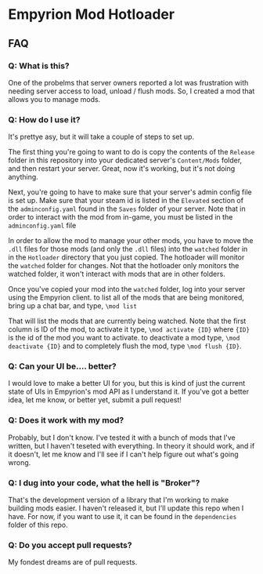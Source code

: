 # Empyrion Mod Hotloader

## FAQ

### Q: What is this?

One of the probelms that server owners reported a lot was frustration with needing server access to load, unload / flush mods.  So, I created a mod that allows you to manage mods.

### Q: How do I use it?

It's prettye asy, but it will take a couple of steps to set up.

The first thing you're going to want to do is copy the contents of the `Release` folder in this repository into your dedicated server's `Content/Mods` folder, and then restart your server.  Great, now it's working, but it's not doing anything.

Next, you're going to have to make sure that your server's admin config file is set up.  Make sure that your steam id is listed in the `Elevated` section of the `adminconfig.yaml` found in the `Saves` folder of your server.  Note that in order to interact with the mod from in-game, you must be listed in the `adminconfig.yaml` file

In order to allow the mod to manage your other mods, you have to move the `.dll` files for those mods (and only the `.dll` files) into the `watched` folder in in the `Hotloader` directory that you just copied.  The hotloader will monitor the `watched` folder for changes.  Not that the hotloader only monitors the watched folder, it won't interact with mods that are in other folders.

Once you've copied your mod into the `watched` folder, log into your server using the Empyrion client.  to list all of the mods that are being monitored, bring up a chat bar, and type, `\mod list`

That will list the mods that are currently being watched.  Note that the first column is ID of the mod, to activate it type, `\mod activate {ID}` where `{ID}` is the id of the mod you want to activate.  to deactivate a mod type, `\mod deactivate {ID}` and to completely flush the mod, type `\mod flush {ID}`.

### Q: Can your UI be.... better?

I would love to make a better UI for you, but this is kind of just the current state of UIs in Empyrion's mod API as I understand it.  If you've got a better idea, let me know, or better yet, submit a pull request!

### Q: Does it work with my mod?

Probably, but I don't know.  I've tested it with a bunch of mods that I've written, but I haven't teseted with everything.  In theory it should work, and if it doesn't, let me know and I'll see if I can't help figure out what's going wrong.

### Q: I dug into your code, what the hell is "Broker"?

That's the development version of a library that I'm working to make building mods easier.  I haven't released it, but I'll update this repo when I have.  For now, if you want to use it, it can be found in the `dependencies` folder of this repo.

### Q: Do you accept pull requests?

My fondest dreams are of pull requests.
